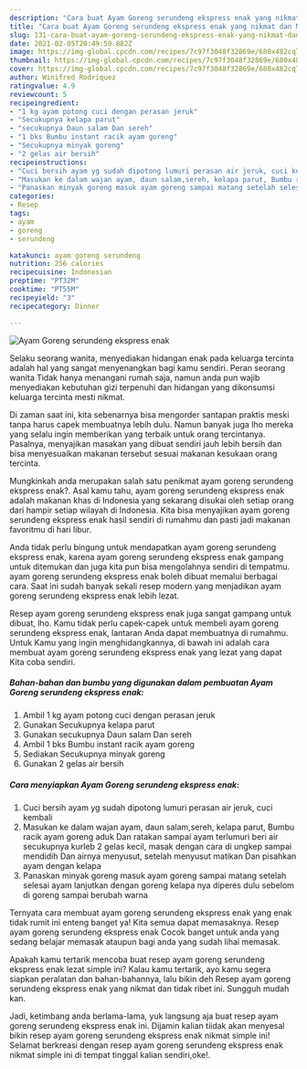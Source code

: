 ```yaml
---
description: "Cara buat Ayam Goreng serundeng ekspress enak yang nikmat dan Mudah Dibuat"
title: "Cara buat Ayam Goreng serundeng ekspress enak yang nikmat dan Mudah Dibuat"
slug: 131-cara-buat-ayam-goreng-serundeng-ekspress-enak-yang-nikmat-dan-mudah-dibuat
date: 2021-02-05T20:49:59.882Z
image: https://img-global.cpcdn.com/recipes/7c97f3048f32869e/680x482cq70/ayam-goreng-serundeng-ekspress-enak-foto-resep-utama.jpg
thumbnail: https://img-global.cpcdn.com/recipes/7c97f3048f32869e/680x482cq70/ayam-goreng-serundeng-ekspress-enak-foto-resep-utama.jpg
cover: https://img-global.cpcdn.com/recipes/7c97f3048f32869e/680x482cq70/ayam-goreng-serundeng-ekspress-enak-foto-resep-utama.jpg
author: Winifred Rodriquez
ratingvalue: 4.9
reviewcount: 5
recipeingredient:
- "1 kg ayam potong cuci dengan perasan jeruk"
- "Secukupnya kelapa parut"
- "secukupnya Daun salam Dan sereh"
- "1 bks Bumbu instant racik ayam goreng"
- "Secukupnya minyak goreng"
- "2 gelas air bersih"
recipeinstructions:
- "Cuci bersih ayam yg sudah dipotong lumuri perasan air jeruk, cuci kembali"
- "Masukan ke dalam wajan ayam, daun salam,sereh, kelapa parut, Bumbu racik ayam goreng aduk Dan ratakan sampai ayam terlumuri beri air secukupnya kurleb 2 gelas kecil, masak dengan cara di ungkep sampai mendidih Dan airnya menyusut, setelah menyusut matikan Dan pisahkan ayam dengan kelapa"
- "Panaskan minyak goreng masuk ayam goreng sampai matang setelah selesai ayam lanjutkan dengan goreng kelapa nya diperes dulu sebelom di goreng sampai berubah warna"
categories:
- Resep
tags:
- ayam
- goreng
- serundeng

katakunci: ayam goreng serundeng 
nutrition: 256 calories
recipecuisine: Indonesian
preptime: "PT32M"
cooktime: "PT55M"
recipeyield: "3"
recipecategory: Dinner

---
```



![Ayam Goreng serundeng ekspress enak](https://img-global.cpcdn.com/recipes/7c97f3048f32869e/680x482cq70/ayam-goreng-serundeng-ekspress-enak-foto-resep-utama.jpg)

Selaku seorang wanita, menyediakan hidangan enak pada keluarga tercinta adalah hal yang sangat menyenangkan bagi kamu sendiri. Peran seorang  wanita Tidak hanya menangani rumah saja, namun anda pun wajib menyediakan kebutuhan gizi terpenuhi dan hidangan yang dikonsumsi keluarga tercinta mesti nikmat.

Di zaman  saat ini, kita sebenarnya bisa mengorder santapan praktis meski tanpa harus capek membuatnya lebih dulu. Namun banyak juga lho mereka yang selalu ingin memberikan yang terbaik untuk orang tercintanya. Pasalnya, menyajikan masakan yang dibuat sendiri jauh lebih bersih dan bisa menyesuaikan makanan tersebut sesuai makanan kesukaan orang tercinta. 



Mungkinkah anda merupakan salah satu penikmat ayam goreng serundeng ekspress enak?. Asal kamu tahu, ayam goreng serundeng ekspress enak adalah makanan khas di Indonesia yang sekarang disukai oleh setiap orang dari hampir setiap wilayah di Indonesia. Kita bisa menyajikan ayam goreng serundeng ekspress enak hasil sendiri di rumahmu dan pasti jadi makanan favoritmu di hari libur.

Anda tidak perlu bingung untuk mendapatkan ayam goreng serundeng ekspress enak, karena ayam goreng serundeng ekspress enak gampang untuk ditemukan dan juga kita pun bisa mengolahnya sendiri di tempatmu. ayam goreng serundeng ekspress enak boleh dibuat memalui berbagai cara. Saat ini sudah banyak sekali resep modern yang menjadikan ayam goreng serundeng ekspress enak lebih lezat.

Resep ayam goreng serundeng ekspress enak juga sangat gampang untuk dibuat, lho. Kamu tidak perlu capek-capek untuk membeli ayam goreng serundeng ekspress enak, lantaran Anda dapat membuatnya di rumahmu. Untuk Kamu yang ingin menghidangkannya, di bawah ini adalah cara membuat ayam goreng serundeng ekspress enak yang lezat yang dapat Kita coba sendiri.

<!--inarticleads1-->

##### Bahan-bahan dan bumbu yang digunakan dalam pembuatan Ayam Goreng serundeng ekspress enak:

1. Ambil 1 kg ayam potong cuci dengan perasan jeruk
1. Gunakan Secukupnya kelapa parut
1. Gunakan secukupnya Daun salam Dan sereh
1. Ambil 1 bks Bumbu instant racik ayam goreng
1. Sediakan Secukupnya minyak goreng
1. Gunakan 2 gelas air bersih




<!--inarticleads2-->

##### Cara menyiapkan Ayam Goreng serundeng ekspress enak:

1. Cuci bersih ayam yg sudah dipotong lumuri perasan air jeruk, cuci kembali
1. Masukan ke dalam wajan ayam, daun salam,sereh, kelapa parut, Bumbu racik ayam goreng aduk Dan ratakan sampai ayam terlumuri beri air secukupnya kurleb 2 gelas kecil, masak dengan cara di ungkep sampai mendidih Dan airnya menyusut, setelah menyusut matikan Dan pisahkan ayam dengan kelapa
1. Panaskan minyak goreng masuk ayam goreng sampai matang setelah selesai ayam lanjutkan dengan goreng kelapa nya diperes dulu sebelom di goreng sampai berubah warna




Ternyata cara membuat ayam goreng serundeng ekspress enak yang enak tidak rumit ini enteng banget ya! Kita semua dapat memasaknya. Resep ayam goreng serundeng ekspress enak Cocok banget untuk anda yang sedang belajar memasak ataupun bagi anda yang sudah lihai memasak.

Apakah kamu tertarik mencoba buat resep ayam goreng serundeng ekspress enak lezat simple ini? Kalau kamu tertarik, ayo kamu segera siapkan peralatan dan bahan-bahannya, lalu bikin deh Resep ayam goreng serundeng ekspress enak yang nikmat dan tidak ribet ini. Sungguh mudah kan. 

Jadi, ketimbang anda berlama-lama, yuk langsung aja buat resep ayam goreng serundeng ekspress enak ini. Dijamin kalian tiidak akan menyesal bikin resep ayam goreng serundeng ekspress enak nikmat simple ini! Selamat berkreasi dengan resep ayam goreng serundeng ekspress enak nikmat simple ini di tempat tinggal kalian sendiri,oke!.

